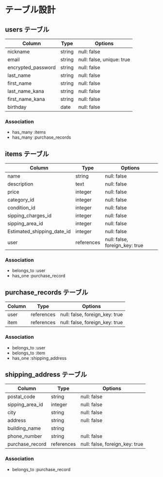 # テーブル設計

## users テーブル

| Column                | Type   | Options                   |
| --------------------- | ------ | ------------------------- |
| nickname              | string | null: false               |
| email                 | string | null: false, unique: true |
| encrypted_password    | string | null: false               |
| last_name             | string | null: false               |
| first_name            | string | null: false               |
| last_name_kana        | string | null: false               |
| first_name_kana       | string | null: false               |
| birthday              | date   | null: false               |

### Association

- has_many :items
- has_many :purchase_records


## items テーブル

| Column                       | Type        | Options                        |
| ---------------------------- | ----------- | ------------------------------ |
| name                         | string      | null: false                    |
| description                  | text        | null: false                    |
| price                        | integer     | null: false                    |
| category_id                  | integer     | null: false                    |
| condition_id                 | integer     | null: false                    |
| sipping_charges_id           | integer     | null: false                    |
| sipping_area_id              | integer     | null: false                    |
| Estimated_shipping_date_id   | integer     | null: false                    |
| user                         | references  | null: false, foreign_key: true |

### Association

- belongs_to :user
- has_one :purchase_record


## purchase_records テーブル

| Column | Type       | Options                        |
| ------ | ---------- | ------------------------------ |
| user   | references | null: false, foreign_key: true |
| item   | references | null: false, foreign_key: true |

### Association

- belongs_to :user
- belongs_to :item
- has_one :shipping_address


## shipping_address テーブル

| Column                  | Type        | Options                        |
| ----------------------- | ----------- | ------------------------------ |
| postal_code             | string      | null: false                    |
| sipping_area_id         | integer     | null: false                    |
| city                    | string      | null: false                    |
| address                 | string      | null: false                    |
| building_name           | string      |                                |
| phone_number            | string      | null: false                    |
| purchase_record         | references  | null: false, foreign_key: true |


### Association

- belongs_to :purchase_record